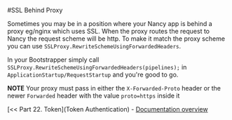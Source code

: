 #SSL Behind Proxy

Sometimes you may be in a position where your Nancy app is behind a proxy eg/nginx which uses SSL.  When the proxy routes the request to Nancy the request scheme will be http.  To make it match the proxy scheme you can use `SSLProxy.RewriteSchemeUsingForwardedHeaders`.

In your Bootstrapper simply call `SSLProxy.RewriteSchemeUsingForwardedHeaders(pipelines);` in `ApplicationStartup/RequestStartup` and you're good to go.

**NOTE** Your proxy must pass in either the `X-Forwarded-Proto` header or the newer `Forwarded` header with the value `proto=https` inside it

[<< Part 22. Token](Token Authentication) - [Documentation overview](Documentation)